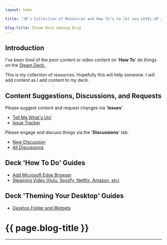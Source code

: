```yaml
---
layout: home

title: "JB's Collection of Resources and How To's to let you LEVEL-UP your Steam Deck."

blog-title: Steam Deck Gaming Blog
---
```


## Introduction

I've been tired of the poor content or video content on '**How To**' do things on the [Steam Deck.](https://store.steampowered.com/steamdeck)

This is my collection of resources.  Hopefully this will help someone.
I will add content as I add content to my deck.  

## Content Suggestions, Discussions, and Requests

Please suggest content and request changes via '**Issues**'

- [Tell Me What's Up!](https://github.com/JohnnyBlocks/SteamDeck/issues/new/choose)
- [Issue Tracker](https://github.com/JohnnyBlocks/SteamDeck/issues)

Please engage and discuss things via the '**Discussions**' tab.  

- [New Discussion](https://github.com/JohnnyBlocks/SteamDeck/discussions/new)
- [All Discussions](https://github.com/JohnnyBlocks/SteamDeck/discussions)

## Deck '**How To Do**' Guides

- [Add Microsoft Edge Browser](guides/microsoft_edge)
- [Steaming Video (Hulu, Spotify, Netflix, Amazon, etc)](guides/video_streaming_services)

## Deck '**Theming Your Desktop**' Guides

- [Desktop Folder and Widgets](guides/desktop_folder_widgets)
<!-- - [Return to Gaming Mode](guides/return_to_gaming_mode)
-->

<h1>{{ page.blog-title }}</h1>
<hr />
